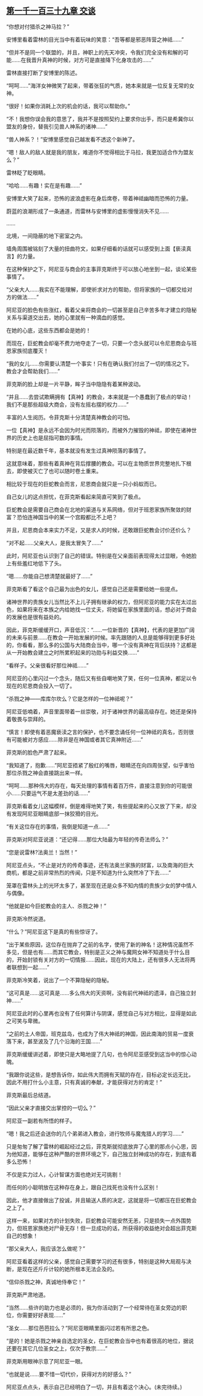 ## [第一千一百三十九章 交谈](https://www.xxbiquge.com/11_11222/9061455.html)
<!--go-->

  “你想对付猎杀之神马拉？”

  安博里看着雷林的目光当中有着玩味的笑意：“吾等都是邪恶阵营之神祗……”

  “但并不是同一个联盟的，并且，神职上的先天冲突，令我们完全没有和解的可能……在我晋升真神的时候，对方可是直接降下化身攻击的……”

  雷林直接打断了安博里的陈述。

  “呵呵……”海洋女神微笑了起来，带着张狂的气质，她本来就是一位反复无常的女神。

  “很好！如果你消耗上次的机会的话，我可以帮助你。”

  “不！我想你误会我的意思了，我并不是按照契约上要求你出手，而只是希冀你以盟友的身份，替我引见兽人神系的诸神……”

  “兽人神系？！”安博里感觉自己越发看不透这个新神了。

  “嗯！敌人的敌人就是我的朋友，难道你不觉得相比于马拉，我更加适合作为盟友么？”

  雷林眨了眨眼睛。

  “哈哈……有趣！实在是有趣……”

  安博里大笑了起来，恐怖的波浪虚影在身后席卷，带着神祗幽暗而恐怖的力量。

  蔚蓝的浪潮形成了一条通道，而雷林与安博里的虚影慢慢消失不见……

  ……

  北境，一间隐蔽的地下密室之内。

  墙角周围被铭刻了大量的扭曲符文，如果仔细看的话就可以感受到上面【亵渎真言】的力量。

  在这种保护之下，阿尼亚与商会的主事菲克斯终于可以放心地坐到一起，谈论某些事情了。

  “父亲大人……我实在不能理解，即使祈求对方的帮助，但将家族的一切都交给对方的做法……”

  阿尼亚的脸色有些涨红，看着父亲将商会的一切甚至是自己辛苦多年才建立的隐秘关系与渠道交出去，她的心里就有一种滴血的感觉。

  在她的心底，这些东西都会是她的！

  而现在，巨蛇教会却毫不费力地夺走了一切，只要一个念头就可以令尼恩商会与班恩家族彻底覆灭！

  “我的女儿……你需要认清楚一个事实！只有在确认我们付出了一切的情况之下。教会才会帮助我们……”

  菲克斯的脸上却是一片平静，眸子当中隐隐有着某种波动。

  “并且……去尝试欺瞒拥有【真神】的教会，本来就是一个愚蠢到了极点的举动！我们不是那些超级大商会，没有左摇右摆的权力……”

  丰富的人生阅历。令菲克斯十分清楚真神教会的可怕。

  一位【真神】是永远不会因为时光而陨落的，而被外力摧毁的神祗，即使在诸神世界的历史上也是屈指可数的事情。

  特别是在最近数千年，基本就没有发生过真神陨落的事情了。

  这就意味着，那些有着真神在背后撑腰的教会。可以在主物质世界完整地扎下根去，即使被灭亡了也可以随时卷土重来。

  相比较于现在的巨蛇教会而言，尼恩商会就只是一只小蚂蚁而已。

  自己女儿的这点担忧，在菲克斯看起来简直可笑到了极点。

  巨蛇教会是需要自己商会在北地的渠道与关系网络，但对于班恩家族所聚敛的财富？恐怕连神国当中的某一个宫殿都比不上吧？

  并且，尼恩商会本来实力不足，又是求人的时候，还敢跟巨蛇教会讨价还价么？

  “对不起……父亲大人，是我太冒失了……”

  此时，阿尼亚也认识到了自己的错误。特别是在父亲面前表现得太过显眼，令她脸上有些羞红地低下了头。

  “嗯……你能自己想清楚就最好了……”

  菲克斯看了看这个自己最为出色的女儿，感觉自己还是需要给她一些提点。

  诸神世界的贵族女儿当然比不上儿子拥有继承的权力，但阿尼亚的能力实在太过出色，如果将来在本族之内给她找一位丈夫，将她留在家族里面的话，想必对于商会的发展也是很有益处的。

  因此，菲克斯缓缓开口，声音低沉：“……一位新晋的【真神】，代表的是更加广阔的未来与前景……在教会一开始发展的时候。率先跟随的人总是能够得到更多好处的，你看看，那么多的公国与大陆商会当中，哪一个没有真神在背后扶持？这都是从一开始教会建立之时所累积起来的功勋与利益交换……”

  “看样子。父亲很看好那位神祗……”

  阿尼亚的心里闪过一个念头，随后又有些自嘲地笑了笑，任何一位真神，都足以令现在的尼恩商会投入一切了。

  “杀戮之神——库库尔坎么？它是怎样的一位神祗呢？”

  阿尼亚低喃着，声音里面带着一丝崇敬，对于诸神世界的最高级存在。她还是保持着敬畏与崇拜的。

  “慎言！即使有着恶魔亵渎之言的保护，也不要念诵任何一位神祗的真名，否则很有可能被对方感应……除非是在神国或者其它真神附近……”

  菲克斯的脸色严肃了起来。

  “我知道了，抱歉……”阿尼亚捂紧了殷红的嘴唇，眼睛还在向四周张望，似乎害怕那位杀戮之神会直接跳出来一样。

  “呵呵……那种伟大的存在，每天处理的事情有着百万件，直接注意到你的可能很小……只要运气不是太差劲的话……”

  菲克斯看着女儿这幅模样，倒是难得地笑了笑，有些提起来的心又放了下来，却没有发现阿尼亚眼睛底部一抹狡猾的目光。

  “有关这位存在的事情，我倒是知道一点……”

  菲克斯对阿尼亚说道：“还记得……那位大陆最为年轻的传奇法师么？”

  “您是说雷林?法奥兰！当然！”

  阿尼亚点头，“不止是对方的传奇事迹，还有法奥兰家族的财富，以及南海的巨大商机，都是之前非常热烈的传闻，只是不知道为什么突然冷了下去……”

  笼罩在雷林头上的光环太多了，甚至现在还是众多不知内情的贵族少女的梦中情人与偶像。

  “他就是如今巨蛇教会的主人、杀戮之神！”

  菲克斯冷然说道。

  “什么？”阿尼亚这下是真的有些惊讶了。

  “出于某些原因，这位存在抛弃了之前的名字，使用了新的神名！这种情况虽然不多见，但是也有……而其它教会，特别是正义之神与魔网女神不知道处于什么目的，开始封锁有关对方的一切情报……因此，现在的大陆上，还有很多人无法将两者联想到一起……”

  菲克斯冷笑着，说出了一个不算隐秘的隐秘。

  “这可真是……这可真是……多么伟大的天资啊，没有前代神祗的遗泽，自己独立封神……”

  阿尼亚此时的心里再也没有了任何算计与阴谋，感觉自己与对方相比，显得是如此之可笑与卑微。

  “之前的土人帝国，班克兹岛，也成为了伟大神祗的神国，因此南海的贸易一度衰落下来，甚至波及了几个沿海的王国……”

  菲克斯缓缓讲述着，即使只是大略地提了几句，也令阿尼亚感受到这当中的惊心动魄。

  “我跟你说这些，是想告诉你，如此伟大而拥有天赋的存在，目标必定长远无比，因此不用打什么小主意，只有真诚的奉献，才能获得对方的肯定！”

  菲克斯最后总结道。

  “因此父亲才直接交出掌控的一切么？”

  阿尼亚一副若有所悟的样子。

  “嗯！我之后还会送你的几个弟弟进入教会，进行牧师与魔鬼猎人的学习……”

  只是匆匆了解了雷林的崛起经过之后，菲克斯就彻底放弃了心里的那点小心思，因为他知道，能够在这种严酷的世界环境之下，自己独立封神成功的存在，到底有着多么恐怖！

  不仅是实力过人，心计智谋方面也绝对无可挑剔！

  而任何的小聪明放在这种存在身上，跟自己找死也没有什么区别！

  因此，他才直接做出了投诚，并且输送人质的决定，这就是将一切都压在巨蛇教会之上了。

  这样一来，如果对方的计划失败，巨蛇教会可能安然无恙，只是损失一点外围势力，但班恩家族绝对尸骨无存！但一旦成功的话，所获得的收益绝对会超出菲克斯自己的想象！

  “那父亲大人，我应该怎么做呢？”

  阿尼亚看着这样的父亲，感觉自己需要学习的还有很多，特别是这种大局观与决断，是现在还斤斤计较的她所根本无法企及的。

  “信仰杀戮之神，真诚地侍奉它！”

  菲克斯严肃地道。

  “当然……些许的助力也是必须的，我为你活动到了一个经常待在圣女旁边的职位，你需要好好表现……”

  “圣女……那位芭芭拉么？”阿尼亚眼睛里面闪过若有所思之色。

  “是的！她是杀戮之神亲自选定的圣女，在巨蛇教会当中也有着很高的地位，据说还要在其它几位圣女之上，仅次于教宗……”

  菲克斯用眼神示意了阿尼亚一眼。

  “也就是说……要不惜一切代价，获得对方的好感么？”

  阿尼亚点点头，表示自己已经明白了一切，并且有着这个决心。(未完待续。)<!--over-->

